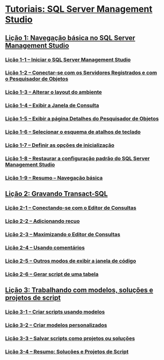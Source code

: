 # [Tutoriais: SQL Server Management Studio](tutorial-sql-server-management-studio.md)  
## [Lição 1: Navegação básica no SQL Server Management Studio](lesson-1-basic-navigation-in-sql-server-management-studio.md)  
### [Lição 1-1 – Iniciar o SQL Server Management Studio](lesson-1-1-start-sql-server-management-studio.md)  
### [Lição 1-2 – Conectar-se com os Servidores Registrados e com o Pesquisador de Objetos](lesson-1-2-connect-with-registered-servers-and-object-explorer.md)  
### [Lição 1-3 – Alterar o layout do ambiente](lesson-1-3-change-the-environment-layout.md)  
### [Lição 1-4 – Exibir a Janela de Consulta](lesson-1-4-display-the-query-window.md)  
### [Lição 1-5 – Exibir a página Detalhes do Pesquisador de Objetos](lesson-1-5-show-the-object-explorer-details-page.md)  
### [Lição 1-6 – Selecionar o esquema de atalhos de teclado](lesson-1-6-select-the-keyboard-shortcut-scheme.md)  
### [Lição 1-7 – Definir as opções de inicialização](lesson-1-7-set-the-startup-options.md)  
### [Lição 1-8 – Restaurar a configuração padrão do SQL Server Management Studio](lesson-1-8-restore-the-default-sql-server-management-studio-configuration.md)  
### [Lição 1-9 – Resumo – Navegação básica](lesson-1-9-summary-basic-navigation.md)  

## [Lição 2: Gravando Transact-SQL](lesson-2-writing-transact-sql.md)  
### [Lição 2-1 – Conectando-se com o Editor de Consultas](lesson-2-1-connecting-with-query-editor.md)  
### [Lição 2-2 – Adicionando recuo](lesson-2-2-adding-indentation.md)  
### [Lição 2-3 – Maximizando o Editor de Consultas](lesson-2-3-maximizing-query-editor.md)  
### [Lição 2-4 – Usando comentários](lesson-2-4-using-comments.md)  
### [Lição 2-5 – Outros modos de exibir a janela de código](lesson-2-5-other-ways-of-viewing-the-code-window.md)  
### [Lição 2-6 – Gerar script de uma tabela](lesson-2-6-script-a-table.md)  

## [Lição 3: Trabalhando com modelos, soluções e projetos de script](lesson-3-working-with-templates-solutions-and-script-projects.md)  
### [Lição 3-1 – Criar scripts usando modelos](lesson-3-1-create-scripts-using-templates.md)  
### [Lição 3-2 – Criar modelos personalizados](lesson-3-2-create-custom-templates.md)  
### [Lição 3-3 – Salvar scripts como projetos ou soluções](lesson-3-3-save-scripts-as-projects-or-solutions.md)  
### [Lição 3-4 – Resumo: Soluções e Projetos de Script](lesson-3-4-summary-solutions-and-script-projects.md)  


